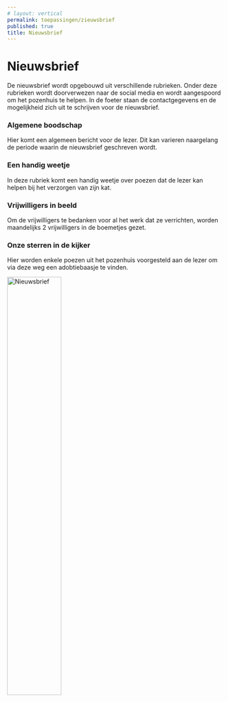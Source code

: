 ```yaml
---
# layout: vertical
permalink: toepassingen/zieuwsbrief
published: true
title: Nieuwsbrief
---
```

<h1>Nieuwsbrief</h1>
<p> De nieuwsbrief wordt opgebouwd uit verschillende rubrieken. Onder deze rubrieken wordt doorverwezen naar de social media en wordt aangespoord om het pozenhuis te helpen. In de foeter staan de contactgegevens en de mogelijkheid zich uit te schrijven voor de nieuwsbrief. <p>
<h3>Algemene boodschap</h3>
<p> Hier komt een algemeen bericht voor de lezer. Dit kan varieren naargelang de periode waarin de nieuwsbrief geschreven wordt.</p>

<h3>Een handig weetje</h3>
<p>In deze rubriek komt een handig weetje over poezen dat de lezer kan helpen bij het verzorgen van zijn kat.</p>

<h3>Vrijwilligers in beeld</h3>
<p> Om de vrijwilligers te bedanken voor al het werk dat ze verrichten, worden maandelijks 2 vrijwilligers in de boemetjes gezet.</p>

<h3>Onze sterren in de kijker</h3>
<p>Hier worden enkele poezen uit het pozenhuis voorgesteld aan de lezer om via deze weg een adobtiebaasje te vinden.</p>


<img src="../images/nieuwsbrief/nieuwsbrief.jpg" Alt="Nieuwsbrief" class="poster" width="50%">
